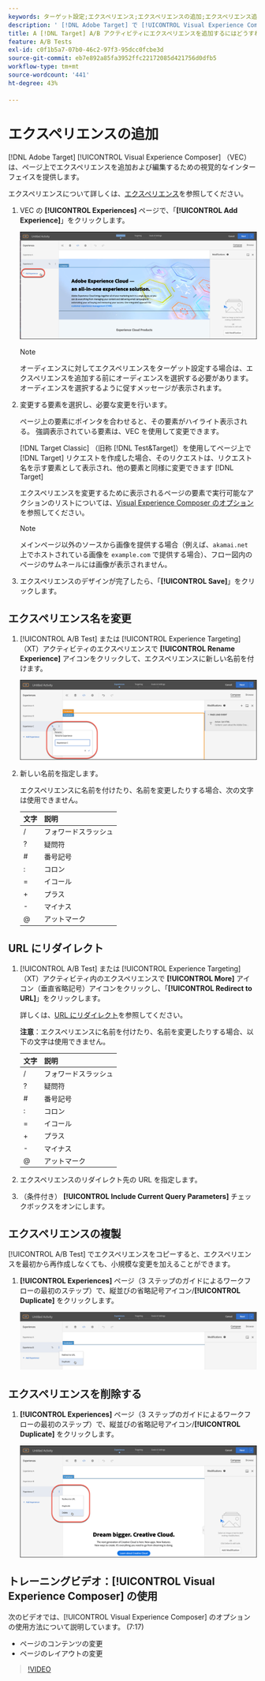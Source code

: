 ```yaml
---
keywords: ターゲット設定;エクスペリエンス;エクスペリエンスの追加;エクスペリエンス追加
description: ' [!DNL Adobe Target] で [!UICONTROL Visual Experience Composer] （VEC）を使用する方法を説明します。'
title: A [!DNL Target] A/B アクティビティにエクスペリエンスを追加するにはどうすればよいですか？
feature: A/B Tests
exl-id: c0f1b5a7-07b0-46c2-97f3-95dcc0fcbe3d
source-git-commit: eb7e892a85fa3952ffc22172085d421756d0dfb5
workflow-type: tm+mt
source-wordcount: '441'
ht-degree: 43%

---
```


# エクスペリエンスの追加

[!DNL Adobe Target] [!UICONTROL Visual Experience Composer] （VEC）は、ページ上でエクスペリエンスを追加および編集するための視覚的なインターフェイスを提供します。

エクスペリエンスについて詳しくは、[エクスペリエンス](/help/main/c-experiences/experiences.md#concept_A2E10F6AFB3D4AEAB6951EE14688848D)を参照してください。

1. VEC の **[!UICONTROL Experiences]** ページで、「**[!UICONTROL Add Experience]**」をクリックします。

   ![「エクスペリエンスを追加」オプション](/help/main/c-activities/t-test-ab/t-test-create-ab/assets/add-experience.png)

   >[!NOTE]
   >
   >オーディエンスに対してエクスペリエンスをターゲット設定する場合は、エクスペリエンスを追加する前にオーディエンスを選択する必要があります。オーディエンスを選択するように促すメッセージが表示されます。

1. 変更する要素を選択し、必要な変更を行います。

   ページ上の要素にポインタを合わせると、その要素がハイライト表示される。 強調表示されている要素は、VEC を使用して変更できます。

   [!DNL Target Classic] （旧称 [!DNL Test&Target]）を使用してページ上で [!DNL Target] リクエストを作成した場合、そのリクエストは、リクエスト名を示す要素として表示され、他の要素と同様に変更できます [!DNL Target]

   エクスペリエンスを変更するために表示されるページの要素で実行可能なアクションのリストについては、[Visual Experience Composer のオプション](/help/main/c-experiences/c-visual-experience-composer/viztarget-options.md)を参照してください。

   >[!NOTE]
   >
   >メインページ以外のソースから画像を提供する場合（例えば、`akamai.net` 上でホストされている画像を `example.com` で提供する場合）、フロー図内のページのサムネールには画像が表示されません。

1. エクスペリエンスのデザインが完了したら、「**[!UICONTROL Save]**」をクリックします。

## エクスペリエンス名を変更

1. [!UICONTROL A/B Test] または [!UICONTROL Experience Targeting] （XT）アクティビティのエクスペリエンスで **[!UICONTROL Rename Experience]** アイコンをクリックして、エクスペリエンスに新しい名前を付けます。

   ![エクスペリエンス名を変更](/help/main/c-activities/t-test-ab/t-test-create-ab/assets/rename-experience.png)

2. 新しい名前を指定します。

   エクスペリエンスに名前を付けたり、名前を変更したりする場合、次の文字は使用できません。

   | 文字 | 説明 |
   |--- |--- |
   | / | フォワードスラッシュ |
   | ? | 疑問符 |
   | # | 番号記号 |
   | : | コロン |
   | = | イコール |
   | + | プラス |
   | - | マイナス |
   | @ | アットマーク |

## URL にリダイレクト

1. [!UICONTROL A/B Test] または [!UICONTROL Experience Targeting] （XT）アクティビティ内のエクスペリエンスで **[!UICONTROL More]** アイコン（垂直省略記号）アイコンをクリックし、「**[!UICONTROL Redirect to URL]**」をクリックします。

   詳しくは、[URL にリダイレクト](/help/main/c-experiences/c-visual-experience-composer/redirect-offer.md)を参照してください。

   **注意**：エクスペリエンスに名前を付けたり、名前を変更したりする場合、以下の文字は使用できません。

   | 文字 | 説明 |
   |--- |--- |
   | / | フォワードスラッシュ |
   | ? | 疑問符 |
   | # | 番号記号 |
   | : | コロン |
   | = | イコール |
   | + | プラス |
   | - | マイナス |
   | @ | アットマーク |

1. エクスペリエンスのリダイレクト先の URL を指定します。

1. （条件付き） **[!UICONTROL Include Current Query Parameters]** チェックボックスをオンにします。

## エクスペリエンスの複製

[!UICONTROL A/B Test] でエクスペリエンスをコピーすると、エクスペリエンスを最初から再作成しなくても、小規模な変更を加えることができます。

1. **[!UICONTROL Experiences]** ページ（3 ステップのガイドによるワークフローの最初のステップ）で、縦並びの省略記号アイコン/**[!UICONTROL Duplicate]** をクリックします。

   ![「エクスペリエンスを複製」オプション](/help/main/c-activities/t-test-ab/t-test-create-ab/assets/duplicate-experience.png)

## エクスペリエンスを削除する

1. **[!UICONTROL Experiences]** ページ（3 ステップのガイドによるワークフローの最初のステップ）で、縦並びの省略記号アイコン/**[!UICONTROL Duplicate]** をクリックします。

   ![「エクスペリエンスを削除」オプション](/help/main/c-activities/t-test-ab/t-test-create-ab/assets/delete-experience.png)

## トレーニングビデオ：[!UICONTROL Visual Experience Composer] の使用

次のビデオでは、[!UICONTROL Visual Experience Composer] のオプションの使用方法について説明しています。 (7:17)

* ページのコンテンツの変更
* ページのレイアウトの変更

>[!VIDEO](https://video.tv.adobe.com/v/29948?captions=jpn)

